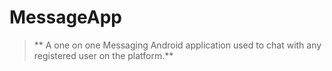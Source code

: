 # MessageApp
> ** A one on one Messaging Android application used to chat with any registered user on the platform.** 





